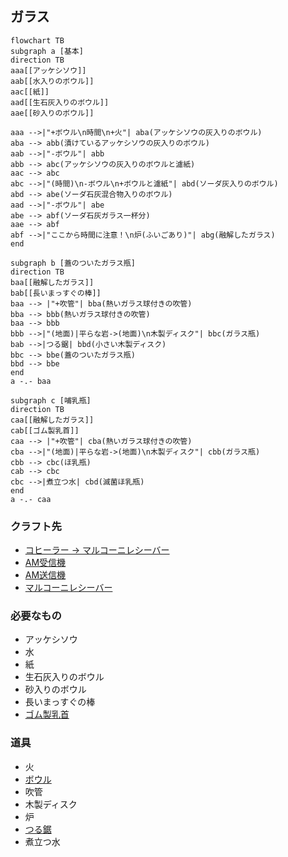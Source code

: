 ## ガラス
```mermaid
flowchart TB
subgraph a [基本]
direction TB
aaa[[アッケシソウ]]
aab[[水入りのボウル]]
aac[[紙]]
aad[[生石灰入りのボウル]]
aae[[砂入りのボウル]]

aaa -->|"+ボウル\n時間\n+火"| aba(アッケシソウの灰入りのボウル)
aba --> abb(漬けているアッケシソウの灰入りのボウル)
aab -->|"-ボウル"| abb
abb --> abc(アッケシソウの灰入りのボウルと濾紙)
aac --> abc
abc -->|"(時間)\n-ボウル\n+ボウルと濾紙"| abd(ソーダ灰入りのボウル)
abd --> abe(ソーダ石灰混合物入りのボウル)
aad -->|"-ボウル"| abe
abe --> abf(ソーダ石灰ガラス一杯分)
aae --> abf
abf -->|"ここから時間に注意！\n炉(ふいごあり)"| abg(融解したガラス)
end

subgraph b [蓋のついたガラス瓶]
direction TB
baa[[融解したガラス]]
bab[[長いまっすぐの棒]]
baa --> |"+吹管"| bba(熱いガラス球付きの吹管)
bba --> bbb(熱いガラス球付きの吹管)
baa --> bbb
bbb -->|"(地面)|平らな岩->(地面)\n木製ディスク"| bbc(ガラス瓶)
bab -->|つる鋸| bbd(小さい木製ディスク)
bbc --> bbe(蓋のついたガラス瓶)
bbd --> bbe
end
a -.- baa

subgraph c [哺乳瓶]
direction TB
caa[[融解したガラス]]
cab[[ゴム製乳首]]
caa --> |"+吹管"| cba(熱いガラス球付きの吹管)
cba -->|"(地面)|平らな岩->(地面)\n木製ディスク"| cbb(ガラス瓶)
cbb --> cbc(ほ乳瓶)
cab --> cbc
cbc -->|煮立つ水| cbd(滅菌ほ乳瓶)
end
a -.- caa
```
### クラフト先
* [コヒーラー -> マルコーニレシーバー](https://github.com/aya-0p/yah-craft-recipe/blob/main/AM-marconi-parts.md)
* [AM受信機](https://github.com/aya-0p/yah-craft-recipe/blob/main/AM-receiver.md)
* [AM送信機](https://github.com/aya-0p/yah-craft-recipe/blob/main/AM-transmitter.md)
* [マルコーニレシーバー](https://github.com/aya-0p/yah-craft-recipe/blob/main/Marconi-receiver.md)
### 必要なもの
* アッケシソウ
* 水
* 紙
* 生石灰入りのボウル
* 砂入りのボウル
* 長いまっすぐの棒
* [ゴム製乳首](https://github.com/aya-0p/yah-craft-recipe/blob/main/Rubber.md)
### 道具
* 火
* [ボウル](https://github.com/aya-0p/yah-craft-recipe/blob/main/Clay.md)
* 吹管
* 木製ディスク
* 炉
* [つる鋸](https://github.com/aya-0p/yah-craft-recipe/blob/main/Iron.md)
* 煮立つ水
